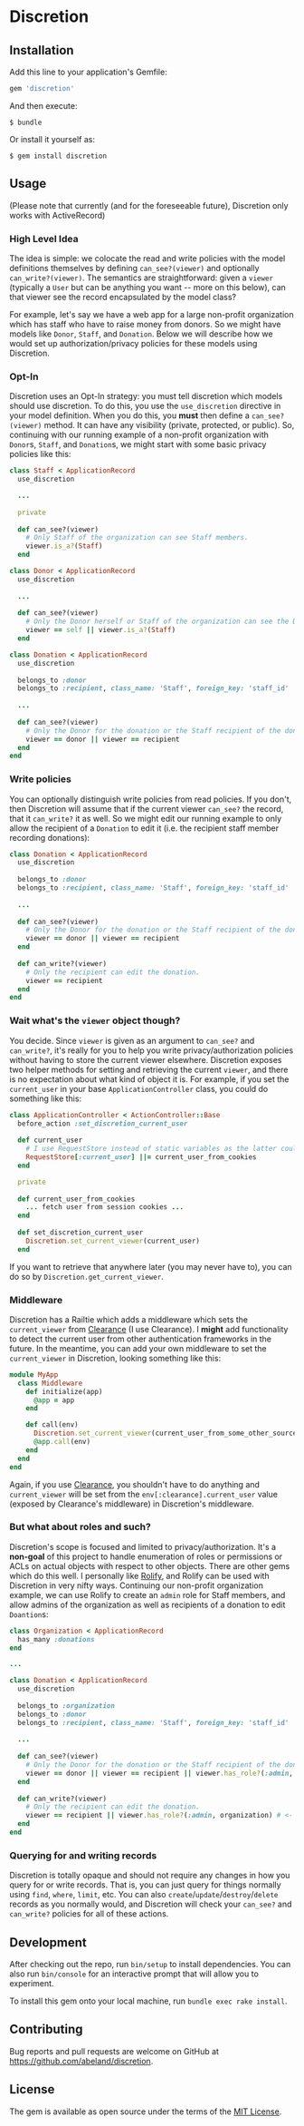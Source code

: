 # Discretion

## Installation

Add this line to your application's Gemfile:

```ruby
gem 'discretion'
```

And then execute:

    $ bundle

Or install it yourself as:

    $ gem install discretion

## Usage

(Please note that currently (and for the foreseeable future), Discretion only works with ActiveRecord)


### High Level Idea

The idea is simple: we colocate the read and write policies with the model definitions themselves by defining `can_see?(viewer)` and optionally `can_write?(viewer)`. The semantics are straightforward: given a `viewer` (typically a `User` but can be anything you want -- more on this below), can that viewer see the record encapsulated by the model class?

For example, let's say we have a web app for a large non-profit organization which has staff who have to raise money from donors. So we might have models like `Donor`, `Staff`, and `Donation`. Below we will describe how we would set up authorization/privacy policies for these models using Discretion.

### Opt-In

Discretion uses an Opt-In strategy: you must tell discretion which models should use discretion. To do this, you use the `use_discretion` directive in your model definition. When you do this, you **must** then define a `can_see?(viewer)` method. It can have any visibility (private, protected, or public). So, continuing with our running example of a non-profit organization with `Donor`s, `Staff`, and `Donation`s, we might start with some basic privacy policies like this:

```ruby
class Staff < ApplicationRecord
  use_discretion

  ...
  
  private
  
  def can_see?(viewer)
    # Only Staff of the organization can see Staff members.
    viewer.is_a?(Staff)
  end
```

```ruby
class Donor < ApplicationRecord
  use_discretion
  
  ...
  
  def can_see?(viewer)
    # Only the Donor herself or Staff of the organization can see the Donor.
    viewer == self || viewer.is_a?(Staff)
  end
```

```ruby
class Donation < ApplicationRecord
  use_discretion
  
  belongs_to :donor
  belongs_to :recipient, class_name: 'Staff', foreign_key: 'staff_id'
  
  ...
  
  def can_see?(viewer)
    # Only the Donor for the donation or the Staff recipient of the donation can see the Donation.
    viewer == donor || viewer == recipient
  end
end
```

### Write policies

You can optionally distinguish write policies from read policies. If you don't, then Discretion will assume that if the current viewer `can_see?` the record, that it `can_write?` it as well. So we might edit our running example to only allow the recipient of a `Donation` to edit it (i.e. the recipient staff member recording donations):

```ruby
class Donation < ApplicationRecord
  use_discretion
  
  belongs_to :donor
  belongs_to :recipient, class_name: 'Staff', foreign_key: 'staff_id'
  
  ...
  
  def can_see?(viewer)
    # Only the Donor for the donation or the Staff recipient of the donation can see the Donation.
    viewer == donor || viewer == recipient
  end
  
  def can_write?(viewer)
    # Only the recipient can edit the donation.
    viewer == recipient
  end
end
```

### Wait what's the `viewer` object though?

You decide. Since `viewer` is given as an argument to `can_see?` and `can_write?`, it's really for you to help you write privacy/authorization policies without having to store the current viewer elsewhere. Discretion exposes two helper methods for setting and retrieving the current `viewer`, and there is no expectation about what kind of object it is. For example, if you set the `current_user` in your base `ApplicationController` class, you could do something like this:

```ruby
class ApplicationController < ActionController::Base
  before_action :set_discretion_current_user
  
  def current_user
    # I use RequestStore instead of static variables as the latter could persist across requests depending on the server.
    RequestStore[:current_user] ||= current_user_from_cookies
  end

  private
  
  def current_user_from_cookies
    ... fetch user from session cookies ...
  end
  
  def set_discretion_current_user
    Discretion.set_current_viewer(current_user)
  end
```

If you want to retrieve that anywhere later (you may never have to), you can do so by `Discretion.get_current_viewer`.

### Middleware

Discretion has a Railtie which adds a middleware which sets the `current_viewer` from [Clearance](https://github.com/thoughtbot/clearance) (I use Clearance). I **might** add functionality to detect the current user from other authentication frameworks in the future. In the meantime, you can add your own middleware to set the `current_viewer` in Discretion, looking something like this:

```ruby
module MyApp
  class Middleware
    def initialize(app)
      @app = app
    end

    def call(env)
      Discretion.set_current_viewer(current_user_from_some_other_source)
      @app.call(env)
    end
  end
end
```

Again, if you use [Clearance](https://github.com/thoughtbot/clearance), you shouldn't have to do anything and `current_viewer` will be set from the `env[:clearance].current_user` value (exposed by Clearance's middleware) in Discretion's middleware.

### But what about roles and such?

Discretion's scope is focused and limited to privacy/authorization. It's a **non-goal** of this project to handle enumeration of roles or permissions or ACLs on actual objects with respect to other objects. There are other gems which do this well. I personally like [Rolify](https://github.com/RolifyCommunity/rolify), and Rolify can be used with Discretion in very nifty ways. Continuing our non-profit organization example, we can use Rolify to create an `admin` role for Staff members, and allow admins of the organization as well as recipients of a donation to edit `Doantion`s:

```ruby
class Organization < ApplicationRecord
  has_many :donations
end

...

class Donation < ApplicationRecord
  use_discretion
  
  belongs_to :organization
  belongs_to :donor
  belongs_to :recipient, class_name: 'Staff', foreign_key: 'staff_id'
  
  ...
  
  def can_see?(viewer)
    # Only the Donor for the donation or the Staff recipient of the donation can see the Donation.
    viewer == donor || viewer == recipient || viewer.has_role?(:admin, organization) # <- rolify in third disjunct
  end
  
  def can_write?(viewer)
    # Only the recipient can edit the donation.
    viewer == recipient || viewer.has_role?(:admin, organization) # <- rolify in second disjunct
  end
end
```

### Querying for and writing records

Discretion is totally opaque and should not require any changes in how you query for or write records. That is, you can just query for things normally using `find`, `where`, `limit`, etc. You can also `create`/`update`/`destroy`/`delete` records as you normally would, and Discretion will check your `can_see?` and `can_write?` policies for all of these actions.

## Development

After checking out the repo, run `bin/setup` to install dependencies. You can also run `bin/console` for an interactive prompt that will allow you to experiment.

To install this gem onto your local machine, run `bundle exec rake install`.

## Contributing

Bug reports and pull requests are welcome on GitHub at https://github.com/abeland/discretion.

## License

The gem is available as open source under the terms of the [MIT License](http://opensource.org/licenses/MIT).
